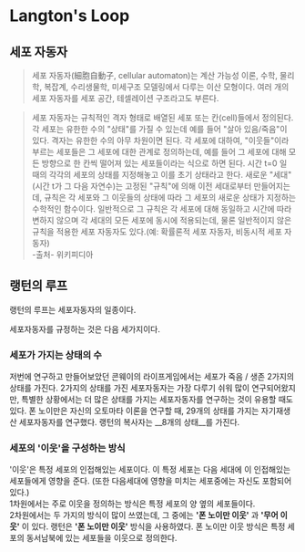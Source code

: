# Langton's Loop

## 세포 자동자

> 세포 자동자(細胞自動子, cellular automaton)는 계산 가능성 이론, 수학, 물리학, 복잡계, 수리생물학, 미세구조 모델링에서 다루는 이산 모형이다. 여러 개의 세포 자동자를 세포 공간, 테셀레이션 구조라고도 부른다.
 
> 세포 자동자는 규칙적인 격자 형태로 배열된 세포 또는 칸(cell)들에서 정의된다. 각 세포는 유한한 수의 "상태"를 가질 수 있는데 예를 들어 "살아 있음/죽음"이 있다. 격자는 유한한 수의 아무 차원이면 된다. 각 세포에 대하여, "이웃들"이라 부르는 세포들은 그 세포에 대한 관계로 정의하는데, 예를 들어 그 세포에 대해 모든 방향으로 한 칸씩 떨어져 있는 세포들이라는 식으로 하면 된다. 시간 t=0 일 때의 각각의 세포의 상태를 지정해놓고 이를 초기 상태라고 한다. 새로운 "세대"(시간 t가 그 다음 자연수)는 고정된 "규칙"에 의해 이전 세대로부터 만들어지는데, 규칙은 각 세포와 그 이웃들의 상태에 따라 그 세포의 새로운 상태가 지정하는 수학적인 함수이다. 일반적으로 그 규칙은 각 세포에 대해 동일하고 시간에 따라 변하지 않으며 각 세대의 모든 세포에 동시에 적용되는데, 물론 일반적이지 않은 규칙을 적용한 세포 자동자도 있다.(예: 확률론적 세포 자동자, 비동시적 세포 자동자)  
> -출처- 위키피디아

## 랭턴의 루프
랭턴의 루프는 세포자동자의 일종이다.

세포자동자를 규정하는 것은 다음 세가지이다.

### 세포가 가지는 상태의 수
저번에 연구하고 만들어보았던 콘웨이의 라이프게임에서는 세포가 죽음 / 생존 2가지의 상태를 가진다. 2가지의 상태를 가진 세포자동자는 가장 다루기 쉬워 많이 연구되어왔지만, 특별한 상황에서는 더 많은 상태를 가지는 세포자동자를 연구하는 것이 유용할 때도 있다. 폰 노이만은 자신의 오토마타 이론을 연구할 때, 29개의 상태를 가지는 자기재생산 세포자동자를 연구했다. 랭턴의 복사자는 __8개의 상태__를 가진다.

### 세포의 '이웃'을 구성하는 방식
'이웃'은 특정 세포의 인접해있는 세포이다. 이 특정 세포는 다음 세대에 이 인접해있는 세포들에게 영향을 준다. (또한 다음세대에 영향을 미치는 세포중에는 자신도 포함되어있다.)  
1차원에서는 주로 이웃을 정의하는 방식은 특정 세포의 양 옆의 세포들이다.  
2차원에서는 두 가지의 방식이 많이 쓰였는데, 그 중에는 __'폰 노이만 이웃'__ 과 __'무어 이웃'__ 이 있다. 랭턴은 __'폰 노이만 이웃'__ 방식을 사용하였다.  폰 노이만 이웃 방식은 특정 세포의 동서남북에 있는 세포들을 이웃으로 정의한다.

